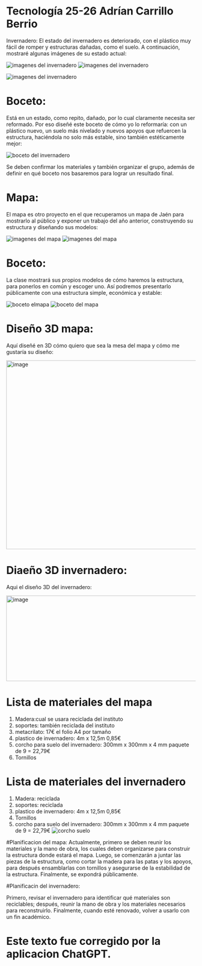 # Tecnología 25-26 Adrían Carrillo Berrio 
Invernadero: El estado del invernadero es deteriorado, con el plástico muy fácil de romper y estructuras dañadas, como el suelo. A continuación, mostraré algunas imágenes de su estado actual:

![imagenes del invernadero](imagenes/invernadero.jpg)  ![imagenes del invernadero](imagenes/invernadero_1.jpg)

![imagenes del invernadero](imagenes/invernadero_2.jpg)

# Boceto:
Está en un estado, como repito, dañado, por lo cual claramente necesita ser reformado. Por eso diseñé este boceto de cómo yo lo reformaría: con un plástico nuevo, un suelo más nivelado y nuevos apoyos que refuercen la estructura, haciéndola no solo más estable, sino también estéticamente mejor:

![boceto del invernadero](imagenes/bocetoinvernader1.jpg)

Se deben confirmar los materiales y también organizar el grupo, además de definir en qué boceto nos basaremos para lograr un resultado final.

# Mapa:
El mapa es otro proyecto en el que recuperamos un mapa de Jaén para mostrarlo al público y exponer un trabajo del año anterior, construyendo su estructura y diseñando sus modelos:

![imagenes del mapa](imagenes/mapa_1.jpg) ![imagenes del mapa](imagenes/mapa_0.jpg)

# Boceto:
La clase mostrará sus propios modelos de cómo haremos la estructura, para ponerlos en común y escoger uno. Así podremos presentarlo públicamente con una estructura simple, económica y estable:

![boceto elmapa](imagenes/bocetoeluno.jpg) ![boceto del mapa](imagenes/bocetoeldos.jpg)

# Diseño 3D mapa:
Aquí diseñé en 3D cómo quiero que sea la mesa del mapa y cómo me gustaría su diseño:

<img width="756" height="501" alt="image" src="https://github.com/user-attachments/assets/61c20c8e-d766-4019-a436-a10b30dd3f1c" />


# Diaeño 3D invernadero:

Aqui el diseño 3D del invernadero:

<img width="535" height="227" alt="image" src="https://github.com/user-attachments/assets/ec44f594-3c0c-4ac8-b4d4-2fe3d72093ab" />


# Lista de materiales del mapa

1. Madera:cual se usara reciclada del instituto
2. soportes: también reciclada del instituto
3. metacrilato: 17€ el folio A4 por tamaño
4. plastico de invernadero: 4m x 12,5m 0,85€
5. corcho para suelo del invernadero: 300mm x 300mm x 4 mm paquete de 9 = 22,79€
6. Tornillos

# Lista de materiales del invernadero

1. Madera: reciclada
2. soportes: reciclada
3. plastico de invernadero: 4m x 12,5m 0,85€
4. Tornillos
5.  corcho para suelo del invernadero: 300mm x 300mm x 4 mm paquete de 9 = 22,79€
  ![corcho suelo](imagenes/corchosuelo.jpg)


#Planificacion del mapa:
Actualmente, primero se deben reunir los materiales y la mano de obra, los cuales deben organizarse para construir la estructura donde estará el mapa. Luego, se comenzarán a juntar las piezas de la estructura, como cortar la madera para las patas y los apoyos, para después ensamblarlas con tornillos y asegurarse de la estabilidad de la estructura. Finalmente, se expondrá públicamente.

#Planificacin del invernadero:

Primero, revisar el invernadero para identificar qué materiales son reciclables; después, reunir la mano de obra y los materiales necesarios para reconstruirlo. Finalmente, cuando esté renovado, volver a usarlo con un fin académico.

# Este texto fue corregido por la aplicacion ChatGPT.
